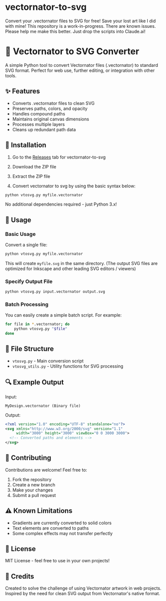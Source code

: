 # vectornator-to-svg
Convert your .vectornator files to SVG for free!  Save your lost art like I did with mine!
This repository is a work-in-progress.  There are known issues.  Please help me make this better.  Just drop the scripts into Claude.ai!

# 🎨 Vectornator to SVG Converter

A simple Python tool to convert Vectornator files (.vectornator) to standard SVG format. Perfect for web use, further editing, or integration with other tools.

## ✨ Features

- Converts .vectornator files to clean SVG
- Preserves paths, colors, and opacity
- Handles compound paths
- Maintains original canvas dimensions
- Processes multiple layers
- Cleans up redundant path data

## 🚀 Installation

1. Go to the [Releases](https://github.com/fp101fs/vectornator-to-svg/releases/latest) tab for vectornator-to-svg

2. Download the ZIP file

3. Extract the ZIP file

4. Convert vectornator to svg by using the basic syntax below:

```bash
python vtosvg.py myfile.vectornator
```

No additional dependencies required - just Python 3.x!

## 📖 Usage

### Basic Usage

Convert a single file:
```bash
python vtosvg.py myfile.vectornator
```

This will create `myfile.svg` in the same directory.
(The output SVG files are optimized for Inkscape and other leading SVG editors / viewers)

### Specify Output File

```bash
python vtosvg.py input.vectornator output.svg
```

### Batch Processing

You can easily create a simple batch script. For example:

```bash
for file in *.vectornator; do
    python vtosvg.py "$file"
done
```

## 📂 File Structure

- `vtosvg.py` - Main conversion script
- `vtosvg_utils.py` - Utility functions for SVG processing

## 🔍 Example Output

Input:
```
MyDesign.vectornator (Binary file)
```

Output:
```xml
<?xml version="1.0" encoding="UTF-8" standalone="no"?>
<svg xmlns="http://www.w3.org/2000/svg" version="1.1"
     width="3000" height="3000" viewBox="0 0 3000 3000">
  <!-- Converted paths and elements -->
</svg>
```

## 🤝 Contributing

Contributions are welcome! Feel free to:

1. Fork the repository
2. Create a new branch
3. Make your changes
4. Submit a pull request

## ⚠️ Known Limitations

- Gradients are currently converted to solid colors
- Text elements are converted to paths
- Some complex effects may not transfer perfectly

## 📝 License

MIT License - feel free to use in your own projects!

## 🙏 Credits

Created to solve the challenge of using Vectornator artwork in web projects. Inspired by the need for clean SVG output from Vectornator's native format.
